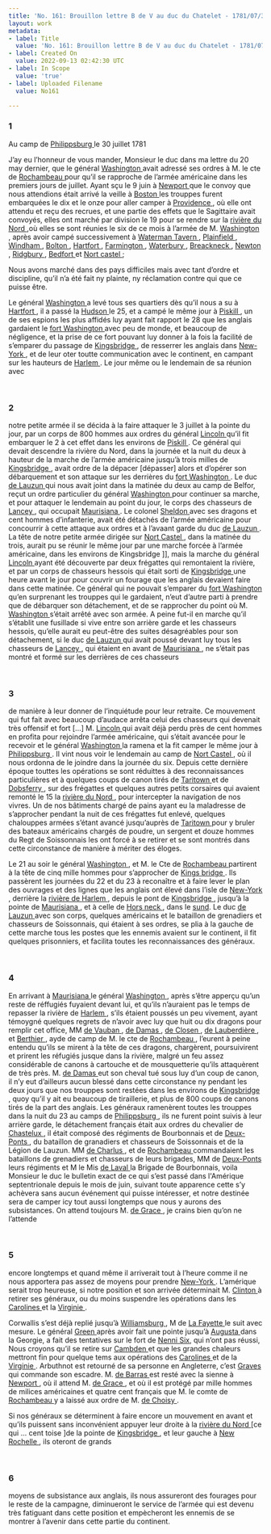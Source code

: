 ```yaml
---
title: 'No. 161: Brouillon lettre B de V au duc du Chatelet - 1781/07/30'
layout: work
metadata:
- label: Title
  value: 'No. 161: Brouillon lettre B de V au duc du Chatelet - 1781/07/30'
- label: Created On
  value: 2022-09-13 02:42:30 UTC
- label: In Scope
  value: 'true'
- label: Uploaded Filename
  value: No161

---
```

<div class="pages">
<div id="page-32547634">
<h3><a name="page-32547634">1</a></h3>
<div class="page-content">
<p>Au camp de <a href="../subjects/32162963.html" title="Phillipsburg, New York"> Philippsburg </a> le 30 juillet 1781</p>
<p>J’ay eu l’honneur de vous mander, Monsieur le duc dans ma lettre du 20 <span class="line-break"> </span>may dernier, que le général <a href="../subjects/32162841.html" title="George Washington; 1732-1799"> Washington </a> avait adressé ses ordres à <span class="line-break"> </span>M. le cte de <a href="../subjects/32166229.html" title="Jean-Baptiste Donatien de Vimeur de Rochambeau; 1725-1807"> Rochambeau </a> pour qu’il se rapproche de l’armée américaine<span class="line-break"> </span>dans les premiers jours de juillet. Ayant sçu le 9 juin à <a href="../subjects/32162914.html" title="Newport, Rhode Island"> Newport </a> que <span class="line-break"> </span>le convoy que nous attendions était arrivé la veille à <a href="../subjects/32162836.html" title=" Boston, Masssachusetts"> Boston </a> les <span class="line-break"> </span>trouppes furent embarquées le dix et le onze pour aller camper <span class="line-break"> </span>à <a href="../subjects/32162951.html" title="Providence, Rhode Island"> Providence </a>, où elle ont attendu et reçu des recrues, et une partie <span class="line-break"> </span>des effets que le Sagittaire avait convoyés, elles ont marché par <span class="line-break"> </span>division le 19 pour se rendre sur la <a href="../subjects/32162961.html" title="Hudson River"> rivière du Nord </a>,où elles <span class="line-break"> </span>se sont réunies le six de ce mois à l’armée de M. <a href="../subjects/32162841.html" title="George Washington; 1732-1799"> Washington </a>, <span class="line-break"> </span>après avoir campé successivement à <a href="../subjects/32163237.html" title="Waterman Tavern "> Waterman Tavern </a>, <span class="line-break"> </span><a href="../subjects/32163238.html" title="Plainfield, Connecticut"> Plainfield </a>, <a href="../subjects/32163239.html" title="Windham, Connecticut"> Windham </a>, <a href="../subjects/32163240.html" title="Bolton, Connecticut"> Bolton </a>, <a href="../subjects/32162918.html" title="Hartford, Connecticut "> Hartfort </a>, <a href="../subjects/32163242.html" title="Farmington, Connecticut"> Farmington </a>, <span class="line-break"> </span><a href="../subjects/32163243.html" title="Waterbury, Connecticut"> Waterbury </a>, <a href="../subjects/32163244.html" title="Breakneck Hill, Connecticut"> Breackneck </a>, <a href="../subjects/32163245.html" title="Newtown, Connecticut "> Newton </a>, <a href="../subjects/32163246.html" title="Ridgebury, Connecticut"> Ridgbury </a>, <a href="../subjects/32163247.html" title=" Bedford, New York"> Bedfort </a> et <a href="../subjects/32166203.html" title="North Castle, New York"> Nort castel </a>;</p>
<p>Nous avons marché dans des pays difficiles mais avec tant <span class="line-break"> </span>d’ordre et discipline, qu’il n’a été fait ny plainte, ny réclamation <span class="line-break"> </span>contre qui que ce puisse être.</p>
<p>Le général <a href="../subjects/32162841.html" title="George Washington; 1732-1799"> Washington </a> a levé tous ses quartiers <span class="line-break"> </span>dès qu’il nous a su à <a href="../subjects/32162918.html" title="Hartford, Connecticut "> Hartfort </a>, il a passé la <a href="../subjects/32162961.html" title="Hudson River"> Hudson </a> le 25,<span class="line-break"> </span>et a campé le même jour à <a href="../subjects/32166206.html" title="Peekskill, New York"> Piskill </a>, un de ses espions les plus <span class="line-break"> </span>affidés luy ayant fait rapport le 28 que les anglais gardaient <span class="line-break"> </span>le <a href="../subjects/32163250.html" title="Fort Washington "> fort Washington </a> avec peu de monde, et beaucoup de <span class="line-break"> </span>négligence, et la prise de ce fort pouvant luy donner à la fois <span class="line-break"> </span>la facilité de s’emparer du passage de <a href="../subjects/32163256.html" title="Kingsbridge, New York"> Kingsbridge </a>, <span class="line-break"> </span>de resserrer les anglais dans <a href="../subjects/32162830.html" title=" New York "> New-York </a>, et de leur oter toutte <span class="line-break"> </span>communication avec le continent, en campant sur les hauteurs <span class="line-break"> </span>de <a href="../subjects/32163251.html" title="Harlem River"> Harlem </a>. Le jour même ou le lendemain de sa réunion avec </p>
</div>
</div>
<br />
<div id="page-32547635">
<h3><a name="page-32547635">2</a></h3>
<div class="page-content">
<p>notre petite armée il se décida à la faire attaquer le 3 juillet à la <span class="line-break"> </span>pointe du jour, par un corps de 800 hommes aux ordres du général <a href="../subjects/32162863.html" title="Benjamin Lincoln; 1733-1810"> Lincoln </a> <span class="line-break"> </span>qu’il fit embarquer le 2 à cet effet dans les environs de <a href="../subjects/32166206.html" title="Peekskill, New York"> Piskill </a>. Ce général <span class="line-break"> </span>qui devait descendre la rivière du Nord, dans la journée et la nuit du deux <span class="line-break"> </span>à hauteur de la marche de l’armée américaine jusqu’à trois milles de <span class="line-break"> </span><a href="../subjects/32163256.html" title="Kingsbridge, New York"> Kingsbridge </a>, avait ordre de la dépacer [dépasser] alors et d’opérer son débarquement <span class="line-break"> </span>et son attaque sur les derrières du <a href="../subjects/32163250.html" title="fort Washington ">fort Washington </a>. Le duc <a href="../subjects/32162865.html" title="Armand-Louis Gontaut, duc de Lauzun; 1747-1793"> de Lauzun </a> <span class="line-break"> </span>qui nous avait joint dans la matinée du deux au camp de Belfor, <span class="line-break"> </span>reçut <span class="line-break"> </span>un ordre particulier du général <a href="../subjects/32162841.html" title="George Washington; 1732-1799"> Washington </a> pour continuer sa marche, et pour <span class="line-break"> </span>attaquer le lendemain au point du jour, le corps des chasseurs de <span class="line-break"> </span><a href="../subjects/32163252.html" title="Oliver De Lancey; 1718-1785"> Lancey </a>, qui occupait <a href="../subjects/32166193.html" title="Morisiana, New York"> Maurisiana </a>. Le colonel <a href="../subjects/32166466.html" title="Elisha Sheldon; 1740-1805">Sheldon </a> avec <span class="line-break"> </span>ses dragons et cent hommes d’infanterie, avait été détachés <span class="line-break"> </span>de l’armée américaine pour concourrir à cette attaque aux ordres <span class="line-break"> </span>et à l’avaant garde du duc <a href="../subjects/32162865.html" title="Armand-Louis Gontaut, duc de Lauzun; 1747-1793"> de Lauzun </a>. La tête de <span class="line-break"> </span>notre petite armée dirigée sur <a href="../subjects/32166203.html" title="North Castle, New York"> Nort Castel </a>, dans la matinée <span class="line-break"> </span>du trois, aurait pu se réunir le même jour par une marche <span class="line-break"> </span>forcée à l’armée américaine, dans les environs de Kingsbridge ]], <span class="line-break"> </span>mais la marche du général <a href="../subjects/32162863.html" title="Benjamin Lincoln; 1733-1810"> Lincoln </a> ayant été découverte par <span class="line-break"> </span>deux frégattes qui remontaient la rivière, et par un corps de <span class="line-break"> </span>chasseurs hessois qui était sorti de <a href="../subjects/32163256.html" title="Kingsbridge, New York"> Kingsbridge </a> une heure <span class="line-break"> </span>avant le jour pour couvrir un fourage que les anglais devaient <span class="line-break"> </span>faire dans cette matinée. Ce général qui ne pouvait s’emparer <span class="line-break"> </span>du <a href="../subjects/32163250.html" title="Fort Washington "> fort Washington </a> qu’en surprenant les trouppes qui le <span class="line-break"> </span>gardaient, n’eut d’autre parti à prendre que de débarquer <span class="line-break"> </span>son détachement, et de se rapprocher du point où M. <a href="../subjects/32162841.html" title="George Washington; 1732-1799"> Washington </a> <span class="line-break"> </span>s’était arrêté avec son armée. A peine fut-il en marche qu’il <span class="line-break"> </span>s’établit une fusillade si vive entre son arrière garde et les <span class="line-break"> </span>chasseurs hessois, qu’elle aurait eu peut-être des suites désagréables <span class="line-break"> </span>pour son détachement, si le duc <a href="../subjects/32162865.html" title="Armand-Louis Gontaut, duc de Lauzun; 1747-1793"> de Lauzun </a> qui avait poussé devant <span class="line-break"> </span>luy tous les chasseurs de <a href="../subjects/32163252.html" title="Oliver De Lancey; 1718-1785"> Lancey </a>, qui étaient en avant de <a href="../subjects/32166193.html" title="Morisiana, New York"> Maurisiana </a>, <span class="line-break"> </span>ne s’était pas montré et formé sur les derrières de ces chasseurs </p>
</div>
</div>
<br />
<div id="page-32547636">
<h3><a name="page-32547636">3</a></h3>
<div class="page-content">
<p>de manière à leur donner de l’inquiétude pour leur retraite. Ce <span class="line-break"> </span>mouvement qui fut fait avec beaucoup d’audace arrêta celui des chasseurs <span class="line-break"> </span>qui devenait très offensif et fort <span class="unclear">[...]</span> M. <a href="../subjects/32162863.html" title="Benjamin Lincoln; 1733-1810"> Lincoln </a> qui avait déjà <span class="line-break"> </span>perdu près de cent hommes en profita pour <span class="line-break"> </span>rejoindre l’armée américaine, qui s’était avancée pour le recevoir <span class="line-break"> </span>et le général <a href="../subjects/32162841.html" title="George Washington; 1732-1799"> Washington </a> la ramena et la fit camper le même <span class="line-break"> </span>jour à <a href="../subjects/32162963.html" title="Phillipsburg, New York"> Philippsburg </a>. Il vint nous voir le lendemain au camp <span class="line-break"> </span>de <a href="../subjects/32166203.html" title="North Castle, New York"> Nort Castel </a>, où il nous ordonna de le joindre dans la journée <span class="line-break"> </span>du  six. Depuis cette dernière époque touttes les opérations se sont <span class="line-break"> </span>réduittes à des reconnaissances particulières et à quelques coups de <span class="line-break"> </span>canon tirés de <a href="../subjects/32163219.html" title="Tarrytown, New York"> Taritown </a> et de <a href="../subjects/32163255.html" title="Dobbs Ferry, New York"> Dobsferry </a>, sur des frégattes et <span class="line-break"> </span>quelques autres petits corsaires qui avaient remonté le 15 la <span class="line-break"> </span><a href="../subjects/32162961.html" title="Hudson River"> rivière du Nord </a>, pour intercepter la navigation de nos vivres. <span class="line-break"> </span>Un de nos bâtiments chargé de pains ayant eu la maladresse de <span class="line-break"> </span>s’approcher pendant la nuit de ces frégattes fut enlevé, quelques <span class="line-break"> </span>chalouppes armées s’étant avancé jusqu’auprès de <a href="../subjects/32163219.html" title="Tarrytown, New York"> Taritown </a> <span class="line-break"> </span>pour y bruler des bateaux américains chargés de poudre, un <span class="line-break"> </span>sergent et douze hommes du Regt de Soissonnais les ont forcé à <span class="line-break"> </span>se retirer et se sont montrés dans cette circonstance de manière <span class="line-break"> </span>à mériter des éloges.</p>
<p>Le 21 au soir le général <a href="../subjects/32162841.html" title="George Washington; 1732-1799"> Washington </a>, et M. le Cte de <a href="../subjects/32166229.html" title="Jean-Baptiste Donatien de Vimeur de Rochambeau; 1725-1807"> Rochambeau </a> <span class="line-break"> </span>partirent à la tête de cinq mille hommes pour s’approcher de <a href="../subjects/32163256.html" title="Kingsbridge, New York"> Kings<span class="line-break"> </span>bridge </a>. Ils passèrent les journées du 22 et du 23 à reconaître <span class="line-break"> </span>et à faire lever le plan des ouvrages et des lignes que les anglais <span class="line-break"> </span>ont élevé dans l’isle de <a href="../subjects/32162830.html" title=" New York "> New-York </a>, derrière la <a href="../subjects/32163251.html" title="Harlem River"> rivière de <span class="line-break"> </span>Harlem </a>, depuis le pont de <a href="../subjects/32163256.html" title="Kingsbridge, New York"> Kingsbridge </a>, jusqu’à la pointe <span class="line-break"> </span>de <a href="../subjects/32166193.html" title="Morisiana, New York"> Maurisiana </a>, et à celle de <a href="../subjects/32166194.html" title="Horseneck, Connecticut"> Hors neck </a>, dans le <a href="../subjects/32163225.html" title="Long Island Sound">sund</a>. <span class="line-break"> </span>Le duc <a href="../subjects/32162865.html" title="Armand-Louis Gontaut, duc de Lauzun; 1747-1793"> de Lauzun </a> avec son corps, quelques américains et le bataillon <span class="line-break"> </span>de grenadiers et chasseurs de Soissonnais, qui étaient à ses ordres, se plia <span class="line-break"> </span>à la gauche de cette marche tous les postes que les ennemis avaient <span class="line-break"> </span>sur le continent, il fit quelques prisonniers, et facilita toutes <span class="line-break"> </span>les reconnaissances des généraux.</p>
</div>
</div>
<br />
<div id="page-32547637">
<h3><a name="page-32547637">4</a></h3>
<div class="page-content">
<p>En arrivant à  <a href="../subjects/32166193.html" title="Morisiana, New York"> Maurisiana </a> le général <a href="../subjects/32162841.html" title="George Washington; 1732-1799"> Washington </a>, après s’être <span class="line-break"> </span>apperçu qu’un reste de réffugiés fuyaient devant lui, et qu’ils n’auraient <span class="line-break"> </span>pas le temps de repasser la rivière de <a href="../subjects/32163251.html" title="Harlem River"> Harlem </a>, s’ils étaient poussés un <span class="line-break"> </span>peu vivement, ayant témoygné quelques regrets de n’avoir avec <span class="line-break"> </span>luy que huit ou dix dragons pour remplir cet office, MM <a href="../subjects/32163230.html" title="Jacques Anne Joseph Le Prestre, marquis de Vauban; 1754-1816"> de <span class="line-break"> </span>Vauban </a>, <a href="../subjects/32163231.html" title="Charles César de Damas d'Antigny; 1758-1829"> de Damas </a>, <a href="../subjects/32163233.html" title="Ludwig von Closen-Haydenburg; 1752-1830"> de Closen </a>, <a href="../subjects/32163260.html" title="Louis-François-Bertrand du Point d'Aubevoye de Lauberdière; 1759-1837"> de Lauberdière </a>, et <a href="../subjects/32163232.html" title="Louis-Alexandre Berthier; 1753-1815"> Berthier </a>, ayde <span class="line-break"> </span>de camp de M. le cte de <a href="../subjects/32166229.html" title="Jean-Baptiste Donatien de Vimeur de Rochambeau; 1725-1807"> Rochambeau </a>, l’eurent à peine entendu <span class="line-break"> </span>qu’ils se mirent à la tête de ces dragons, chargèrent, poursuivirent <span class="line-break"> </span>et prirent les réfugiés jusque dans la rivière, malgré un feu assez considérable de <span class="line-break"> </span>canons à cartouche et de mousquetterie qu’ils attaquèrent de très près. <span class="line-break"> </span>M. <a href="../subjects/32163231.html" title="Charles César de Damas d'Antigny; 1758-1829"> de Damas </a> eut son cheval tué sous luy d’un coup de canon, <span class="line-break"> </span>il n’y eut d’ailleurs aucun blessé dans cette circonstance ny <span class="line-break"> </span>pendant les deux jours que nos trouppes sont restées dans <span class="line-break"> </span>les environs de <a href="../subjects/32163256.html" title="Kingsbridge, New York"> Kingsbridge </a>, quoy qu’il y ait eu beaucoup de <span class="line-break"> </span>tiraillerie, et plus de 800 coups de canons tirés de la part <span class="line-break"> </span>des anglais. Les généraux ramenèrent toutes les trouppes dans <span class="line-break"> </span>la nuit du 23 au camps de <a href="../subjects/32162963.html" title="Phillipsburg, New York"> Philippsburg </a>, ils ne furent point <span class="line-break"> </span>suivis à leur arrière garde, le détachement français était aux <span class="line-break"> </span>ordres du chevalier de <a href="../subjects/32163223.html" title="François Jean de Beauvoir, marquis de Chastellux; 1734-1788"> Chastelux </a>, il était composé des régiments de <span class="line-break"> </span>Bourbonnais et de <a href="../subjects/32163262.html" title="Christian, marquis de Deux-Ponts; 1752-1817"> Deux-Ponts </a>, du bataillon de granadiers et chasseurs <span class="line-break"> </span>de Soissonnais et de la Légion de Lauzun. MM <a href="../subjects/32163072.html" title="Armand-Charles-Augustin de La Croix, comte de Charlus; 1756-1842"> de Charlus </a>, et de <span class="line-break"> </span><a href="../subjects/32166229.html" title="Jean-Baptiste Donatien de Vimeur de Rochambeau; 1725-1807"> Rochambeau </a> commandaient les bataillons de grenadiers et <span class="line-break"> </span>chasseurs de leurs brigades, MM de <a href="../subjects/32163262.html" title="Christian, marquis de Deux-Ponts; 1752-1817"> Deux-Ponts </a> leurs régiments <span class="line-break"> </span>et M le Mis <a href="../subjects/32163051.html" title="Anne-Alexandre-Marie de Montmorency-Laval, marquis de Laval; 1747-1817"> de Laval </a> la Brigade de Bourbonnais, voila <span class="line-break"> </span>Monsieur le duc le bulletin exact de ce qui s’est passé <span class="line-break"> </span>dans l'Amérique septentrionale depuis le mois de juin, suivant <span class="line-break"> </span>toute apparence cette s’y achèvera sans aucun <span class="line-break"> </span>événement  qui puisse intéresser, et notre destinée sera de <span class="line-break"> </span>camper icy tout aussi longtemps que nous y aurons des subsistances. <span class="line-break"> </span>On attend toujours M. <a href="../subjects/32162948.html" title="François Joseph Paul de Grasse; 1722-1788"> de Grace </a> , je crains bien qu’on ne l’attende </p>
</div>
</div>
<br />
<div id="page-32547638">
<h3><a name="page-32547638">5</a></h3>
<div class="page-content">
<p>encore longtemps et quand même il arriverait tout à <span class="line-break"> </span>l’heure comme il ne nous apportera pas assez de moyens <span class="line-break"> </span>pour prendre <a href="../subjects/32162830.html" title=" New York "> New-York </a>. L’amérique serait trop <span class="line-break"> </span>heureuse, si notre position et son arrivée <span class="line-break"> </span>déterminait M. <a href="../subjects/32162898.html" title="Henry Clinton; 1730-1795"> Clinton </a> à retirer ses généraux, <span class="line-break"> </span>ou du moins suspendre les opérations dans <span class="line-break"> </span>les <a href="../subjects/32162965.html" title="The Carolinas"> Carolines </a> et la <a href="../subjects/32162817.html" title="Virginia"> Virginie </a>.</p>
<p>Corwallis s’est déjà replié jusqu’à <a href="../subjects/32163317.html" title=" Williamsburg, Virginia">Williamsburg </a>, <span class="line-break"> </span>M de <a href="../subjects/32162869.html" title="Gilbert du Motier, marquis de Lafayette; 1757-1834"> La Fayette </a> le suit avec mesure. <span class="line-break"> </span>Le général <a href="../subjects/32162934.html" title="Nathanael Greene; 1742-1786"> Green </a> après avoir fait une pointe <span class="line-break"> </span>jusqu’à <a href="../subjects/32163263.html" title="Augusta, Georgia"> Augusta </a> dans la Georgie, a fait <span class="line-break"> </span>des tentatives sur le fort de <a href="../subjects/32166202.html" title="Ninety Six, South Carolina">Nenni Six</a>, qui n’ont pas <span class="line-break"> </span>réussi, Nous croyons qu’il se retire sur <a href="../subjects/32163264.html" title="Camden, South Carolina"> Cambden </a> et que <span class="line-break"> </span>les grandes chaleurs mettront fin pour quelque tems <span class="line-break"> </span>aux opérations des <a href="../subjects/32162965.html" title="The Carolinas"> Carolines </a> et de la <a href="../subjects/32162817.html" title="Virginia"> Virginie </a>. <span class="line-break"> </span>Arbuthnot est retourné de sa personne en Angleterre, <span class="line-break"> </span>c’est <a href="../subjects/32162892.html" title="Thomas Graves; 1725-1802"> Graves </a> qui commande son escadre. M. <a href="../subjects/32162993.html" title="Jacques-Melchior de Barras de Saint-Laurent; 1720-1792"> de Barras </a> <span class="line-break"> </span>est resté avec la sienne à <a href="../subjects/32162914.html" title="Newport, Rhode Island"> Newport </a>, où il attend M. <span class="line-break"> </span><a href="../subjects/32162948.html" title="François Joseph Paul de Grasse; 1722-1788"> de Grace </a>, et où il est protégé par mille hommes <span class="line-break"> </span>de milices américaines et quatre cent français  que M. le comte de <span class="line-break"> </span><a href="../subjects/32166229.html" title="Jean-Baptiste Donatien de Vimeur de Rochambeau; 1725-1807"> Rochambeau </a> y a laissé aux ordre de M. <a href="../subjects/32163265.html" title="Claude-Gabriel, marquis de Choisy; 1723-1800"> de Choisy </a>.</p>
<p>Si nos généraux se déterminent à faire encore un mouvement en <span class="line-break"> </span>avant et qu’ils puissent sans inconvénient appuyer leur droite à la <span class="line-break"> </span><a href="../subjects/32162961.html" title="Hudson River"> rivière du Nord </a> <span class="unclear">[ce qui ... cent toise ]</span>de la pointe de <a href="../subjects/32163256.html" title="Kingsbridge, New York"> Kingsbridge </a>, <span class="line-break"> </span>et leur gauche à <a href="../subjects/32163266.html" title="New Rochelle, New York"> New Rochelle </a>, ils oteront de grands </p>
</div>
</div>
<br />
<div id="page-32547639">
<h3><a name="page-32547639">6</a></h3>
<div class="page-content">
<p>moyens de subsistance aux anglais, ils nous assureront des <span class="line-break"> </span>fourages pour le reste de la campagne, diminueront le service <span class="line-break"> </span>de l’armée qui est devenu très fatiguant dans cette position <span class="line-break"> </span>et empècheront les ennemis de se montrer à l’avenir dans <span class="line-break"> </span>cette partie du continent.</p>
</div>
</div>
<br />
</div>
